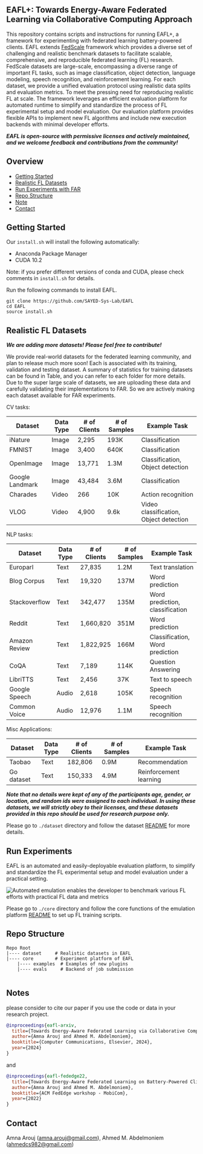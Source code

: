 
## EAFL+: Towards Energy-Aware Federated Learning via Collaborative Computing Approach <!--([Paper](https://arxiv.org/abs/2208.04505))-->

This repository contains scripts and instructions for running EAFL+, a framework for experimenting with federated learning battery-powered clients. 
EAFL extends [FedScale](https://fedscale.ai) framework which provides a diverse set of challenging and realistic benchmark datasets to facilitate scalable, comprehensive, and reproducible federated learning (FL) research. FedScale datasets are large-scale, encompassing a diverse range of important FL tasks, 
such as image classification, object detection, language modeling, speech recognition, and reinforcement learning. 
For each dataset, we provide a unified evaluation protocol using realistic data splits and evaluation metrics. 
To meet the pressing need for reproducing realistic FL at scale. The framework leverages an efficient evaluation platform for automated runtime to simplify and standardize the process of FL experimental setup and model evaluation. 
Our evaluation platform provides flexible APIs to implement new FL algorithms and include new execution backends with minimal developer efforts.  

***EAFL is open-source with permissive licenses and actively maintained, 
and we welcome feedback and contributions from the community!***

## Overview

* [Getting Started](#getting-started)
* [Realistic FL Datasets](#realistic-fl-datasets)
* [Run Experiments with FAR](#run-experiments-with-far)
* [Repo Structure](#repo-structure)
* [Note](#acknowledgements)
* [Contact](#contact)

## Getting Started 

Our ```install.sh``` will install the following automatically:

* Anaconda Package Manager
* CUDA 10.2

Note: if you prefer different versions of conda and CUDA, please check  comments in `install.sh` for details.

Run the following commands to install EAFL. 

```
git clone https://github.com/SAYED-Sys-Lab/EAFL
cd EAFL
source install.sh 
```

## Realistic FL Datasets

***We are adding more datasets! Please feel free to contribute!***

We provide real-world datasets for the federated learning community, and plan to release much more soon! Each is associated with its training, validation and testing dataset. A summary of statistics for training datasets can be found in Table, and you can refer to each folder for more details. Due to the super large scale of datasets, we are uploading these data and carefully validating their implementations to FAR. So we are actively making each dataset available for FAR experiments. 

CV tasks:

| Dataset       | Data Type   |# of Clients  | # of Samples   | Example Task | 
| -----------   | ----------- | -----------  |  ----------- |    ----------- |
| iNature       |   Image     |   2,295      |   193K        |   Classification |
| FMNIST        |   Image     |   3,400      |   640K        |   Classification  |    
| OpenImage     |   Image     |   13,771     |   1.3M        |   Classification, Object detection      |
| Google Landmark|  Image     |   43,484     |   3.6M        |   Classification       |
| Charades      |   Video     |    266       |   10K         |   Action recognition   |
| VLOG          |   Video     |    4,900     |   9.6k        |   Video classification, Object detection |

NLP tasks:

| Dataset       | Data Type   |# of Clients  | # of Samples   | Example Task | 
| -----------   | ----------- | -----------  |  ----------- |   ----------- |
| Europarl      |   Text      |   27,835     |   1.2M        |   Text translation  |
| Blog Corpus   |   Text      |   19,320     |   137M        |   Word prediction      |
| Stackoverflow |   Text      |   342,477    |   135M        |  Word prediction, classification |
| Reddit        |   Text      |  1,660,820   |   351M        |  Word prediction   |
| Amazon Review |   Text      | 1,822,925    |   166M        | Classification, Word prediction |
|  CoQA         |   Text      |     7,189    |   114K        |  Question Answering |
|LibriTTS       |   Text      |     2,456    |    37K        |   Text to speech    |
|Google Speech  |   Audio     |     2,618    |   105K        |   Speech recognition |
|Common Voice   |   Audio     |     12,976   |    1.1M       |   Speech recognition |

Misc Applications:

| Dataset       | Data Type   |# of Clients  | # of Samples   | Example Task | 
| -----------   | ----------- | -----------  |  ----------- |   ----------- |
|Taobao         |   Text      |     182,806  |    0.9M       |   Recommendation |
|Go dataset     |   Text      |     150,333  |    4.9M       |   Reinforcement learning | 

***Note that no details were kept of any of the participants age, gender, or location, and random ids were assigned to each individual. In using these datasets, we will strictly obey to their licenses, and these datasets provided in this repo should be used for research purpose only.***

Please go to `./dataset` directory and follow the dataset [README](dataset/README.md) for more details.

## Run Experiments
EAFL is an automated and easily-deployable evaluation platform, to simplify and standardize the FL experimental setup and model evaluation under a practical setting.

<img src="figures/faroverview.png" alt="Automated emulation enables the developer to benchmark various FL efforts with practical FL data and metrics">

Please go to `./core` directory and follow the core functions of the emulation platform [README](core/README.md) to set up FL training scripts.


## Repo Structure

```
Repo Root
|---- dataset     # Realistic datasets in EAFL
|---- core        # Experiment platform of EAFL
    |---- examples  # Examples of new plugins
    |---- evals     # Backend of job submission
    
```

## Notes
please consider to cite our paper if you use the code or data in your research project.

```bibtex
@inproceedings{eafl-arxiv,
  title={Towards Energy-Aware Federated Learning via Collaborative Computing Approach},
  author={Amna Arouj and Ahmed M. Abdelmoniem},
  booktitle={Computer Communications, Elsevier, 2024},
  year={2024}
}
```

and  

```bibtex
@inproceedings{eafl-fededge22,
  title={Towards Energy-Aware Federated Learning on Battery-Powered Clients},
  author={Amna Arouj and Ahmed M. Abdelmoniem},
  booktitle={ACM FedEdge workshop - MobiCom},
  year={2022}
}
```

## Contact
Amna Arouj (amna.arouj@gmail.com), Ahmed M. Abdelmoniem (ahmedcs982@gmail.com)


